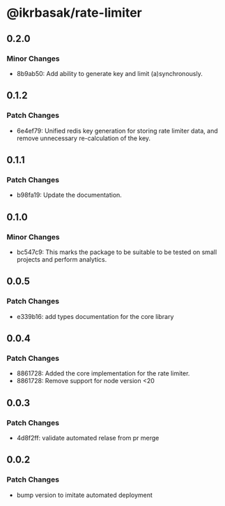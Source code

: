 # @ikrbasak/rate-limiter

## 0.2.0

### Minor Changes

- 8b9ab50: Add ability to generate key and limit (a)synchronously.

## 0.1.2

### Patch Changes

- 6e4ef79: Unified redis key generation for storing rate limiter data, and remove unnecessary re-calculation of the key.

## 0.1.1

### Patch Changes

- b98fa19: Update the documentation.

## 0.1.0

### Minor Changes

- bc547c9: This marks the package to be suitable to be tested on small projects and perform analytics.

## 0.0.5

### Patch Changes

- e339b16: add types documentation for the core library

## 0.0.4

### Patch Changes

- 8861728: Added the core implementation for the rate limiter.
- 8861728: Remove support for node version <20

## 0.0.3

### Patch Changes

- 4d8f2ff: validate automated relase from pr merge

## 0.0.2

### Patch Changes

- bump version to imitate automated deployment
